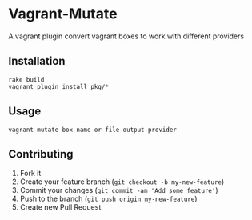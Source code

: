 # Vagrant-Mutate

A vagrant plugin convert vagrant boxes to work with different providers

## Installation

    rake build
    vagrant plugin install pkg/*

## Usage

    vagrant mutate box-name-or-file output-provider

## Contributing

1. Fork it
2. Create your feature branch (`git checkout -b my-new-feature`)
3. Commit your changes (`git commit -am 'Add some feature'`)
4. Push to the branch (`git push origin my-new-feature`)
5. Create new Pull Request
